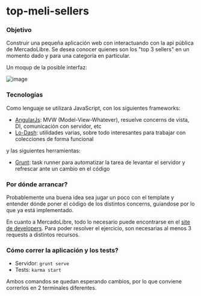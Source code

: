top-meli-sellers
================

### Objetivo

Construir una pequeña aplicación web con interactuando con la api pública de MercadoLibre. Se desea conocer quienes son los "top 3 sellers" en un momento dado y para una categoría en particular.

Un moqup de la posible interfaz:

![image](https://cloud.githubusercontent.com/assets/1585835/3677013/a0d20f20-128d-11e4-82dc-f75e7d4ffa8a.png)

### Tecnologías

Como lenguaje se utilizará JavaScript, con los siguientes frameworks:

- [AngularJs](https://angularjs.org/): MVW (Model-View-Whatever), resuelve concerns de vista, DI, comunicación con servidor, etc
- [Lo-Dash](http://lodash.com/): utilidades varias, sobre todo interesantes para trabajar con colecciones de forma funcional
 
y las siguientes herramientas:

- [Grunt](http://gruntjs.com/): task runner para automatizar la tarea de levantar el servidor y refrescar ante un cambio en el código


### Por dónde arrancar?

Probablemente una buena idea sea jugar un poco con el template y entender dónde poner el código de los distintos concerns, guiandose por lo que ya está implementado.

En cuanto a MercadoLibre, todo lo necesario puede encontrarse en el [site de developers](http://developers.mercadolibre.com/). Para poder resolver el ejercicio, son necesarias al menos 3 requests a distintos recursos.

### Cómo correr la aplicación y los tests?

- Servidor: `grunt serve`
- Tests: `karma start`

Ambos comandos se quedan esperando cambios, por lo que conviene correrlos en 2 terminales diferentes.
